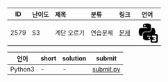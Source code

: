 | ID | 난이도 | 제목 | 분류 | 링크 | 언어 |
| -- | ---- | :-- | :-- | --- | --- |
| 2579 | S3 | 계단 오르기 | 연습문제 | [문제](https://www.acmicpc.net/problem/2579) | [![python3](/assets/python3.svg)](/solutions/%5BS3%5D2579%20계단%20오르기/submit.py)  |

| 언어 | short | solution | submit |
| --- | ----- | -------- | ------ |
| Python3 | - | - | [submit.py](submit.py) |
